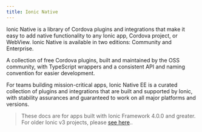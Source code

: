 ```yaml
---
title: Ionic Native
---
```

<p class='intro'>Ionic Native is a library of Cordova plugins and integrations that make it easy to add native functionality to any Ionic app, Cordova project, or WebView. Ionic Native is available in two editions: Community and Enterprise.</p>

<docs-cards class="static-width">
  <docs-card header="Community Edition" href="/docs/native/overview" img="/docs/assets/img/native/community-edition.png">
    <p>A collection of free Cordova plugins, built and maintained by the OSS community, with TypeScript wrappers and a consistent API and naming convention for easier development.</p>
  </docs-card>

  <docs-card header="Enterprise Edition" href="/docs/enterprise" img="/docs/assets/img/native/enterprise-edition.png">
    <p>For teams building mission-critical apps, Ionic Native EE is a curated collection of plugins and integrations that are built and supported by Ionic, with stability assurances and guaranteed to work on all major platforms and versions.</p>
  </docs-card>
</docs-cards>

> These docs are for apps built with Ionic Framework 4.0.0 and greater. For older Ionic v3 projects, please [see here](/docs/v3/native)..
